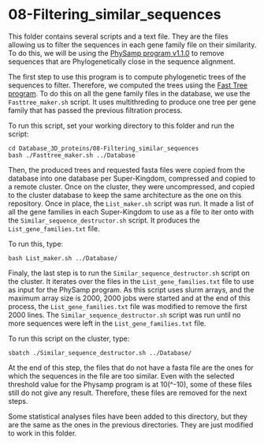 # 08-Filtering_similar_sequences

This folder contains several scripts and a text file. They are the files allowing us to filter the sequences in each gene family file on their similarity. To do this, we will be using the [PhySamp program v1.1.0](https://github.com/jydu/physamp) to remove sequences that are Phylogenetically close in the sequence alignment.

The first step to use this program is to compute phylogenetic trees of the sequences to filter. Therefore, we computed the trees using the [Fast Tree program](http://www.microbesonline.org/fasttree/). To do this on all the gene family files in the database, we use the `Fasttree_maker.sh` script.
It uses multithreding to produce one tree per gene family that has passed the previous filtration process.

To run this script, set your working directory to this folder and run the script:
```{bash}
cd Database_3D_proteins/08-Filtering_similar_sequences
bash ./Fasttree_maker.sh ../Database
```
Then, the produced trees and requested fasta files were copied from the database into one database per Super-Kingdom, compressed and copied to a remote cluster.
Once on the cluster, they were uncompressed, and copied to the cluster database to keep the same architecture as the one on this repository. Once in place, the `List_maker.sh` script was run. It made a list of all the gene families in each Super-Kingdom to use as a file to iter onto with the `Similar_sequence_destructor.sh` script. It produces the `List_gene_families.txt` file.

To run this, type:
```{bash}
bash List_maker.sh ../Database/
```

Finaly, the last step is to run the `Similar_sequence_destructor.sh` script on the cluster. It iterates over the files in the `List_gene_families.txt` file to use as input for the PhySamp program. As this script uses slurm arrays, and the maximum array size is 2000, 2000 jobs were started and at the end of this process, the `List_gene_families.txt` file was modified to remove the first 2000 lines. The `Similar_sequence_destructor.sh` script was run until no more sequences were left in the `List_gene_families.txt` file.

To run this script on the cluster, type:
```{bash}
sbatch ./Similar_sequence_destructor.sh ../Database/
```

At the end of this step, the files that do not have a fasta file are the ones for which the sequences in the file are too similar. Even with the selected threshold value for the Physamp program is at 10(^-10), some of these files still do not give any result. Therefore, these files are removed for the next steps.

Some statistical analyses files have been added to this directory, but they are the same as the ones in the previous directories. They are just modified to work in this folder.